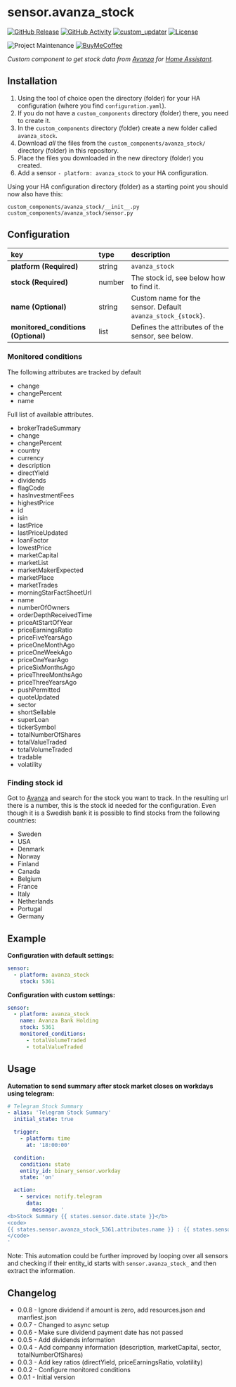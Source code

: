 # sensor.avanza_stock
[![GitHub Release][releases-shield]][releases]
[![GitHub Activity][commits-shield]][commits]
[![custom_updater][customupdaterbadge]][customupdater]
[![License][license-shield]](LICENSE.md)

![Project Maintenance][maintenance-shield]
[![BuyMeCoffee][buymecoffeebadge]][buymecoffee]

_Custom component to get stock data from [Avanza](https://www.avanza.se) for [Home Assistant](https://www.home-assistant.io/)._

## Installation
1. Using the tool of choice open the directory (folder) for your HA configuration (where you find `configuration.yaml`).
2. If you do not have a `custom_components` directory (folder) there, you need to create it.
3. In the `custom_components` directory (folder) create a new folder called `avanza_stock`.
4. Download _all_ the files from the `custom_components/avanza_stock/` directory (folder) in this repository.
5. Place the files you downloaded in the new directory (folder) you created.
6. Add a sensor `- platform: avanza_stock` to your HA configuration.

Using your HA configuration directory (folder) as a starting point you should now also have this:

```text
custom_components/avanza_stock/__init__.py
custom_components/avanza_stock/sensor.py
```

## Configuration
key | type | description
:--- | :--- | :---
**platform (Required)** | string | `avanza_stock`
**stock (Required)** | number | The stock id, see below how to find it.
**name (Optional)** | string | Custom name for the sensor. Default `avanza_stock_{stock}`.
**monitored_conditions (Optional)** | list | Defines the attributes of the sensor, see below.

### Monitored conditions
The following attributes are tracked by default
* change
* changePercent
* name

Full list of available attributes.
* brokerTradeSummary
* change
* changePercent
* country
* currency
* description
* directYield
* dividends
* flagCode
* hasInvestmentFees
* highestPrice
* id
* isin
* lastPrice
* lastPriceUpdated
* loanFactor
* lowestPrice
* marketCapital
* marketList
* marketMakerExpected
* marketPlace
* marketTrades
* morningStarFactSheetUrl
* name
* numberOfOwners
* orderDepthReceivedTime
* priceAtStartOfYear
* priceEarningsRatio
* priceFiveYearsAgo
* priceOneMonthAgo
* priceOneWeekAgo
* priceOneYearAgo
* priceSixMonthsAgo
* priceThreeMonthsAgo
* priceThreeYearsAgo
* pushPermitted
* quoteUpdated
* sector
* shortSellable
* superLoan
* tickerSymbol
* totalNumberOfShares
* totalValueTraded
* totalVolumeTraded
* tradable
* volatility

### Finding stock id
Got to [Avanza](https://www.avanza.se) and search for the stock you want to track. In the resulting url there is a number, this is the stock id needed for the configuration. Even though it is a Swedish bank it is possible to find stocks from the following countries:
* Sweden
* USA
* Denmark
* Norway
* Finland
* Canada
* Belgium
* France
* Italy
* Netherlands
* Portugal
* Germany

## Example
**Configuration with default settings:**
```yaml
sensor:
  - platform: avanza_stock
    stock: 5361
```

**Configuration with custom settings:**
```yaml
sensor:
  - platform: avanza_stock
    name: Avanza Bank Holding
    stock: 5361
    monitored_conditions:
      - totalVolumeTraded
      - totalValueTraded
```

## Usage
**Automation to send summary after stock market closes on workdays using telegram:**
```yaml
# Telegram Stock Summary
- alias: 'Telegram Stock Summary'
  initial_state: true

  trigger:
    - platform: time
      at: '18:00:00'

  condition:
    condition: state
    entity_id: binary_sensor.workday
    state: 'on'

  action:
    - service: notify.telegram
      data:
        message: '
<b>Stock Summary {{ states.sensor.date.state }}</b>
<code>
{{ states.sensor.avanza_stock_5361.attributes.name }} : {{ states.sensor.avanza_stock_5361.attributes.changePercent }}
</code>
'
```
Note: This automation could be further improved by looping over all sensors and checking if their entity_id starts with `sensor.avanza_stock_` and then extract the information.

## Changelog
* 0.0.8 - Ignore dividend if amount is zero, add resources.json and manfiest.json
* 0.0.7 - Changed to async setup
* 0.0.6 - Make sure dividend payment date has not passed
* 0.0.5 - Add dividends information
* 0.0.4 - Add companny information (description, marketCapital, sector, totalNumberOfShares)
* 0.0.3 - Add key ratios (directYield, priceEarningsRatio, volatility)
* 0.0.2 - Configure monitored conditions
* 0.0.1 - Initial version

[buymecoffee]: https://www.buymeacoffee.com/claha
[buymecoffeebadge]: https://img.shields.io/badge/buy%20me%20a%20coffee-donate-yellow.svg?style=for-the-badge
[commits-shield]: https://img.shields.io/github/commit-activity/y/custom-components/sensor.avanza_stock.svg?style=for-the-badge
[commits]: https://github.com/custom-components/sensor.avanza_stock/commits/master
[customupdater]: https://github.com/custom-components/custom_updater
[customupdaterbadge]: https://img.shields.io/badge/custom__updater-true-success.svg?style=for-the-badge
[license-shield]: https://img.shields.io/github/license/custom-components/sensor.avanza_stock.svg?style=for-the-badge
[maintenance-shield]: https://img.shields.io/badge/maintainer-Claes%20Hallström%20%40claha-blue.svg?style=for-the-badge
[releases-shield]: https://img.shields.io/github/release/custom-components/sensor.avanza_stock.svg?style=for-the-badge
[releases]: https://github.com/custom-components/sensor.avanza_stock/releases
